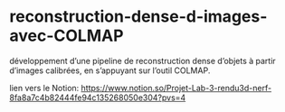 # reconstruction-dense-d-images-avec-COLMAP

 développement d’une pipeline de reconstruction dense d’objets à partir d’images calibrées, en s’appuyant sur l’outil COLMAP.

lien vers le Notion: https://www.notion.so/Projet-Lab-3-rendu3d-nerf-8fa8a7c4b82444fe94c135268050e304?pvs=4
